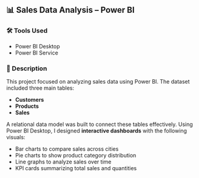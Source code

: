 ## 📊 Sales Data Analysis – Power BI

### 🛠️ Tools Used
- Power BI Desktop  
- Power BI Service

### 📝 Description
This project focused on analyzing sales data using Power BI. The dataset included three main tables:
- **Customers**
- **Products**
- **Sales**

A relational data model was built to connect these tables effectively. Using Power BI Desktop, I designed **interactive dashboards** with the following visuals:
- Bar charts to compare sales across cities
- Pie charts to show product category distribution
- Line graphs to analyze sales over time
- KPI cards summarizing total sales and quantities
